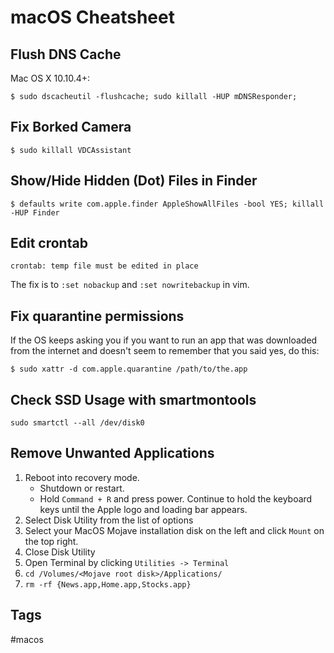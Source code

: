 # macOS Cheatsheet

## Flush DNS Cache

Mac OS X 10.10.4+:

```
$ sudo dscacheutil -flushcache; sudo killall -HUP mDNSResponder;
```

## Fix Borked Camera

```
$ sudo killall VDCAssistant
```

## Show/Hide Hidden (Dot) Files in Finder

```
$ defaults write com.apple.finder AppleShowAllFiles -bool YES; killall -HUP Finder
```

## Edit crontab

```
crontab: temp file must be edited in place
```

The fix is to `:set nobackup` and `:set nowritebackup` in vim.

## Fix quarantine permissions

If the OS keeps asking you if you want to run an app that was downloaded from the internet and doesn't seem to remember that you said yes, do this:

```
$ sudo xattr -d com.apple.quarantine /path/to/the.app
```


## Check SSD Usage with smartmontools
```
sudo smartctl --all /dev/disk0
```
## Remove Unwanted Applications
1. Reboot into recovery mode. 
    - Shutdown or restart.
    - Hold `Command + R` and press power. Continue to hold the keyboard keys until the Apple logo and loading bar appears.
2. Select Disk Utility from the list of options
3. Select your MacOS Mojave installation disk on the left and click `Mount` on the top right.
4. Close Disk Utility
5. Open Terminal by clicking `Utilities -> Terminal`
6. `cd /Volumes/<Mojave root disk>/Applications/`
7. `rm -rf {News.app,Home.app,Stocks.app}`

## Tags
#macos
